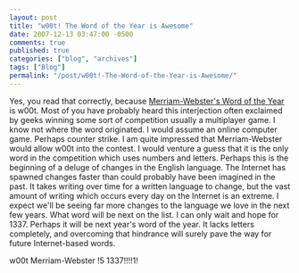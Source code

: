 ```yaml
---
layout: post
title: "w00t! The Word of the Year is Awesome"
date: 2007-12-13 03:47:00 -0500
comments: true
published: true
categories: ["blog", "archives"]
tags: ["Blog"]
permalink: "/post/w00t!-The-Word-of-the-Year-is-Awesome/"
---
```

<!-- more -->



<p>Yes, you read that correctly, because&nbsp;<a href="http://www.merriam-webster.com/info/07words.htm">Merriam-Webster's Word of the Year</a> is w00t. Most of you have probably heard this interjection often exclaimed by geeks winning some sort of competition usually a multiplayer game. I know not where the word originated. I would assume an online computer game. Perhaps counter strike. I am quite impressed that Merriam-Webster would allow w00t into the contest. I would venture a guess that it is the only word in the competition which uses numbers and letters. Perhaps this is the beginning of a deluge of changes in the English language. The Internet has spawned changes faster than could probably have been imagined in the past. It takes writing over time for a written language to change, but the vast amount of writing which occurs every day on the Internet is an extreme. I expect we'll be seeing far more changes to the language we love in the next few years. What word will be next on the list. I can only wait and hope for 1337. Perhaps it will be next year's word of the year. It lacks letters completely, and overcoming that hindrance will surely pave the way for future Internet-based words.</p>
<p>w00t Merriam-Webster !5 1337!!!!1!</p>
